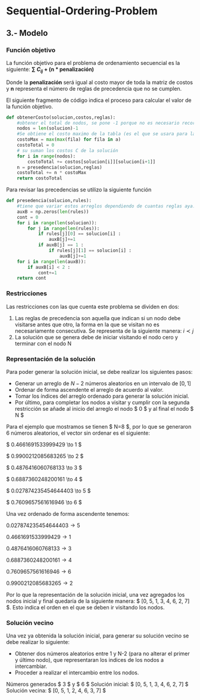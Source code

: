 # Sequential-Ordering-Problem
## 3.- Modelo
### Función objetivo
La función objetivo para el problema de ordenamiento secuencial es la siguiente: **$\sum$ $C_{ij}$ + (n * penalización)**

Donde la **penalización** será igual al costo mayor de toda la matriz de costos y **n** representa el número de reglas de precedencia que no se cumplen.

El siguiente fragmento de código indica el proceso para calcular el valor de la función objetivo.
```Python
def obtenerCosto(solucion,costos,reglas):
    #obtener el total de nodos, se pone -1 porque no es necesario recorrer el ultimo
    nodos = len(solucion)-1 
    #Se obtiene el costo maximo de la tabla (es el que se usara para la penalización)
    costoMax = max(max(fila) for fila in a)
    costoTotal = 0
    # su suman los costos C de la solución
    for i in range(nodos):
        costoTotal += costos[solucion[i]][solucion[i+1]] 
    n = presedencia(solucion,reglas)
    costoTotal += n * costoMax
    return costoTotal
```
Para revisar las precedencias se utilizo la siguiente función

```Python
def presedencia(solucion,rules):
    #tiene que variar estos arreglos dependiendo de cuantas reglas aya.
    auxB = np.zeros(len(rules))
    cont = 0
    for i in range(len(solucion)):
        for j in range(len(rules)):       
            if rules[j][0] == solucion[i] :
                auxB[j]+=1       
            if auxB[j] == 1 :
                if rules[j][1] == solucion[i] :
                    auxB[j]+=1               
    for i in range(len(auxB)):
        if auxB[i] < 2 :
            cont+=1
    return cont
```

### Restricciones

Las restricciones con las que cuenta este problema se dividen en dos:
1. Las reglas de precedencia son aquella que indican si un nodo debe visitarse antes que otro, la forma en la que se visitan no es necesariamente consecutiva. Se representa de la siguiente manera: $i ≺ j$
2. La solución que se genera debe de iniciar visitando el nodo cero y terminar con el nodo N

### Representación de la solución
Para poder generar la solución inicial, se debe realizar los siguientes pasos:
- Generar un arreglo de $N-2$ números aleatorios en un intervalo de $[0,1]$
- Ordenar de forma ascendente el arreglo de acuerdo al valor.
- Tomar los índices del arreglo ordenado para generar la solución inicial.
- Por último, para completar los nodos a visitar y cumplir con la segunda restricción se añade al inicio del arreglo el nodo $ 0 $ y al final el nodo $ N $

Para el ejemplo que mostramos se tienen $ N=8 $, por lo que se generaron 6 números aleatorios, el vector sin ordenar es el siguiente: 

$ 0.4661691533999429 \to 1 $

$ 0.9900212085683265 \to 2 $

$ 0.4876416060768133 \to 3 $

$ 0.6887360248200161 \to 4 $

$ 0.027874235454644403 \to 5 $ 

$ 0.7609657561616946 \to 6 $

Una vez ordenado de forma ascendente  tenemos: 

$0.027874235454644403 \to 5$

$0.4661691533999429 \to 1$

$0.4876416060768133 \to 3$

$0.6887360248200161 \to 4$

$0.7609657561616946 \to 6$

$0.9900212085683265 \to 2$

Por lo que la representación de la solución inicial, una vez agregados los nodos inicial y final quedaría de la siguiente manera: $ [0, 5, 1, 3, 4, 6, 2, 7] $. Esto indica el orden en el que se deben ir visitando los nodos.

### Solución vecino
Una vez ya obtenida la solución inicial, para generar su solución vecino se debe realizar lo siguiente:
- Obtener dos números aleatorios entre 1 y N-2 (para no alterar el primer y último nodo), que representaran los indices de los nodos a intercambiar.
- Proceder a realizar el intercambio entre los nodos.

Números generados $ 3 $ y  $ 6 $
Solución inicial: $ [0, 5, 1, 3, 4, 6, 2, 7] $
Solución vecina: $ [0, 5, 1, 2, 4, 6, 3, 7] $

